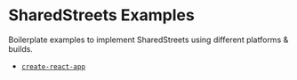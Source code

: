 # SharedStreets Examples

Boilerplate examples to implement SharedStreets using different platforms & builds.

- [`create-react-app`](create-react-app)

